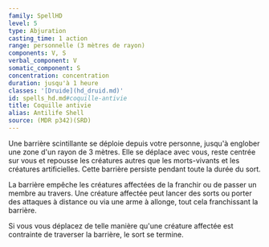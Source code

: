 ```yaml
---
family: SpellHD
level: 5
type: Abjuration
casting_time: 1 action
range: personnelle (3 mètres de rayon)
components: V, S
verbal_component: V
somatic_component: S
concentration: concentration
duration: jusqu'à 1 heure
classes: '[Druide](hd_druid.md)'
id: spells_hd.md#coquille-antivie
title: Coquille antivie
alias: Antilife Shell
source: (MDR p342)(SRD)
---
```


Une barrière scintillante se déploie depuis votre personne, jusqu'à englober une zone d'un rayon de 3 mètres. Elle se déplace avec vous, reste centrée sur vous et repousse les créatures autres que les morts-vivants et les créatures artificielles. Cette barrière persiste pendant toute la durée du sort.

La barrière empêche les créatures affectées de la franchir ou de passer un membre au travers. Une créature affectée peut lancer des sorts ou porter des attaques à distance ou via une arme à allonge, tout cela franchissant la barrière.

Si vous vous déplacez de telle manière qu'une créature affectée est contrainte de traverser la barrière, le sort se termine.

